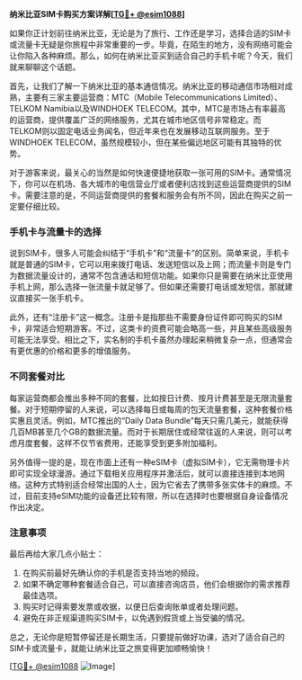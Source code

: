 **纳米比亚SIM卡购买方案详解[[TG💪+ @esim1088](https://t.me/s/esim1088)]**

如果你正计划前往纳米比亚，无论是为了旅行、工作还是学习，选择合适的SIM卡或流量卡无疑是你旅程中非常重要的一步。毕竟，在陌生的地方，没有网络可能会让你陷入各种麻烦。那么，如何在纳米比亚买到适合自己的手机卡呢？今天，我们就来聊聊这个话题。

首先，让我们了解一下纳米比亚的基本通信情况。纳米比亚的移动通信市场相对成熟，主要有三家主要运营商：MTC（Mobile Telecommunications Limited）、TELKOM Namibia以及WINDHOEK TELECOM。其中，MTC是市场占有率最高的运营商，提供覆盖广泛的网络服务，尤其在城市地区信号非常稳定。而TELKOM则以固定电话业务闻名，但近年来也在发展移动互联网服务。至于WINDHOEK TELECOM，虽然规模较小，但在某些偏远地区可能有其独特的优势。

对于游客来说，最关心的当然是如何快速便捷地获取一张可用的SIM卡。通常情况下，你可以在机场、各大城市的电信营业厅或者便利店找到这些运营商提供的SIM卡。需要注意的是，不同运营商提供的套餐和服务会有所不同，因此在购买之前一定要仔细比较。

### 手机卡与流量卡的选择

说到SIM卡，很多人可能会纠结于“手机卡”和“流量卡”的区别。简单来说，手机卡就是普通的SIM卡，它可以用来拨打电话、发送短信以及上网；而流量卡则是专门为数据流量设计的，通常不包含通话和短信功能。如果你只是需要在纳米比亚使用手机上网，那么选择一张流量卡就足够了。但如果还需要打电话或发短信，那就建议直接买一张手机卡。

此外，还有“注册卡”这一概念。注册卡是指那些不需要身份证件即可购买的SIM卡，非常适合短期游客。不过，这类卡的资费可能会略高一些，并且某些高级服务可能无法享受。相比之下，实名制的手机卡虽然办理起来稍微复杂一点，但通常会有更优惠的价格和更多的增值服务。

### 不同套餐对比

每家运营商都会推出多种不同的套餐，比如按日计费、按月计费甚至是无限流量套餐。对于短期停留的人来说，可以选择每日或每周的包天流量套餐，这种套餐价格实惠且灵活。例如，MTC推出的“Daily Data Bundle”每天只需几美元，就能获得几百MB甚至几个GB的数据流量。而对于长期居住或经常往返的人来说，则可以考虑月度套餐，这样不仅节省费用，还能享受到更多附加福利。

另外值得一提的是，现在市面上还有一种eSIM卡（虚拟SIM卡），它无需物理卡片即可实现全球漫游。通过下载相关应用程序并激活后，就可以直接连接到本地网络。这种方式特别适合经常出国的人士，因为它省去了携带多张实体卡的麻烦。不过，目前支持eSIM功能的设备还比较有限，所以在选择时也要根据自身设备情况作出决定。

### 注意事项

最后再给大家几点小贴士：
1. 在购买前最好先确认你的手机是否支持当地的频段。
2. 如果不确定哪种套餐适合自己，可以直接咨询店员，他们会根据你的需求推荐最佳选项。
3. 购买时记得索要发票或收据，以便日后查询账单或者处理问题。
4. 避免在非正规渠道购买SIM卡，以免遇到假货或上当受骗的情况。

总之，无论你是短暂停留还是长期生活，只要提前做好功课，选对了适合自己的SIM卡或流量卡，就能让纳米比亚之旅变得更加顺畅愉快！

[[TG💪+ @esim1088](https://t.me/s/esim1088) ![Image](https://i.postimg.cc/4NQfJmqS/Snipaste-2025-05-13-00-14-12.png)]
